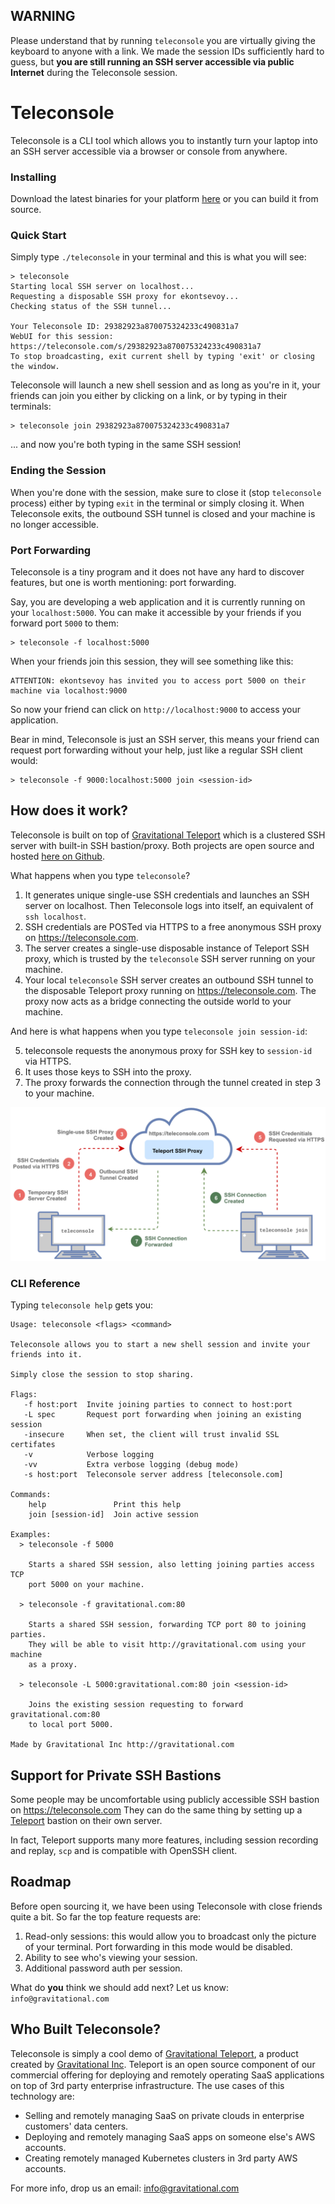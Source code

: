 
## WARNING

Please understand that by running `teleconsole` you are virtually giving the keyboard to
anyone with a link. We made the session IDs sufficiently hard to guess, but **you are still
running an SSH server accessible via public Internet** during the Teleconsole session.

# Teleconsole

Teleconsole is a CLI tool which allows you to instantly turn your laptop
into an SSH server accessible via a browser or console from anywhere. 

### Installing

Download the latest binaries for your platform [here](https://github.com/gravitational/teleconsole/releases) 
or you can build it from source.


### Quick Start

Simply type `./teleconsole` in your terminal and this is what you will see:

```
> teleconsole
Starting local SSH server on localhost...
Requesting a disposable SSH proxy for ekontsevoy...
Checking status of the SSH tunnel...

Your Teleconsole ID: 29382923a870075324233c490831a7
WebUI for this session: https://teleconsole.com/s/29382923a870075324233c490831a7
To stop broadcasting, exit current shell by typing 'exit' or closing the window.
```

Teleconsole will launch a new shell session and as long as you're in it, your 
friends can join you either by clicking on a link, or by typing in their terminals:

```
> teleconsole join 29382923a870075324233c490831a7
```
... and now you're both typing in the same SSH session!

### Ending the Session

When you're done with the session, make sure to close it (stop `teleconsole` process)
either by typing `exit` in the terminal or simply closing it. When Teleconsole exits,
the outbound SSH tunnel is closed and your machine is no longer accessible.

### Port Forwarding

Teleconsole is a tiny program and it does not have any hard to discover features,
but one is worth mentioning: port forwarding.

Say, you are developing a web application and it is currently running on your 
`localhost:5000`. You can make it accessible by your friends if you forward port 
`5000` to them:

```
> teleconsole -f localhost:5000
```

When your friends join this session, they will see something like this:

```
ATTENTION: ekontsevoy has invited you to access port 5000 on their machine via localhost:9000
```

So now your friend can click on `http://localhost:9000` to access your application.

Bear in mind, Teleconsole is just an SSH server, this means your friend can request 
port forwarding without your help, just like a regular SSH client would:

```
> teleconsole -f 9000:localhost:5000 join <session-id>
```

## How does it work?

Teleconsole is built on top of [Gravitational Teleport](http://gravitational.com/teleport) 
which is a clustered SSH server with built-in SSH bastion/proxy. Both projects are 
open source and hosted [here on Github](https://github.com/gravitational/teleport/blob/master/README.md).

What happens when you type `teleconsole`?

1. It generates unique single-use SSH credentials and launches an SSH server on localhost. 
   Then Teleconsole logs into itself, an equivalent of `ssh localhost`.
2. SSH credentials are POSTed via HTTPS to a free anonymous SSH proxy on https://teleconsole.com.
3. The server creates a single-use disposable instance of Teleport SSH proxy, which is 
   trusted by the `teleconsole` SSH server running on your machine. 
4. Your local `teleconsole` SSH server creates an outbound SSH tunnel to the disposable 
   Teleport proxy running on https://teleconsole.com. The proxy now acts as a bridge connecting
   the outside world to your machine.

And here is what happens when you type `teleconsole join session-id`:

<ol start="5">
<li>teleconsole requests the anonymous proxy for SSH key to <code>session-id</code> via HTTPS.</li>
<li>It uses those keys to SSH into the proxy.</li>
<li>The proxy forwards the connection through the tunnel created in step 3 to your machine.</li>
</ol>

![Teleconsole Diagram](docs/diagram.png)


### CLI Reference

Typing `teleconsole help` gets you:

```
Usage: teleconsole <flags> <command>

Teleconsole allows you to start a new shell session and invite your 
friends into it.

Simply close the session to stop sharing.

Flags:
   -f host:port  Invite joining parties to connect to host:port
   -L spec       Request port forwarding when joining an existing session
   -insecure     When set, the client will trust invalid SSL certifates
   -v            Verbose logging
   -vv           Extra verbose logging (debug mode)
   -s host:port  Teleconsole server address [teleconsole.com]

Commands:
    help               Print this help
    join [session-id]  Join active session

Examples:
  > teleconsole -f 5000  

    Starts a shared SSH session, also letting joining parties access TCP 
    port 5000 on your machine.

  > teleconsole -f gravitational.com:80

    Starts a shared SSH session, forwarding TCP port 80 to joining parties.
    They will be able to visit http://gravitational.com using your machine
    as a proxy.

  > teleconsole -L 5000:gravitational.com:80 join <session-id>

    Joins the existing session requesting to forward gravitational.com:80
    to local port 5000.

Made by Gravitational Inc http://gravitational.com
```

## Support for Private SSH Bastions

Some people may be uncomfortable using publicly accessible SSH bastion on https://teleconsole.com
They can do the same thing by setting up a [Teleport](http://gravitational.com/teleport) bastion
on their own server. 

In fact, Teleport supports many more features, including session recording and replay, 
`scp` and is compatible with OpenSSH client.

## Roadmap

Before open sourcing it, we have been using Teleconsole with close friends quite a bit. 
So far the top feature requests are:

1. Read-only sessions: this would allow you to broadcast only the picture of your
   terminal. Port forwarding in this mode would be disabled.
2. Ability to see who's viewing your session.
3. Additional password auth per session.

What do **you** think we should add next? Let us know: `info@gravitational.com`

## Who Built Teleconsole?

Teleconsole is simply a cool demo of [Gravitational Teleport](http://gravitational.com/teleport), a product created by 
[Gravitational Inc](https://gravitational.com). Teleport is an open source component of 
our commercial offering for deploying and remotely operating SaaS applications on top of 
3rd party enterprise infrastructure. The use cases of this technology are:

* Selling and remotely managing SaaS on private clouds in enterprise customers' 
  data centers.
* Deploying and remotely managing SaaS apps on someone else's AWS accounts.
* Creating remotely managed Kubernetes clusters in 3rd party AWS accounts.

For more info, drop us an email: [info@gravitational.com](mailto:info@gravitational.com)
